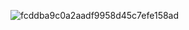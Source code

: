 ![fcddba9c0a2aadf9958d45c7efe158ad](https://github.com/user-attachments/assets/694ccf18-82b6-4daa-abc7-36501a9fc0d4)
